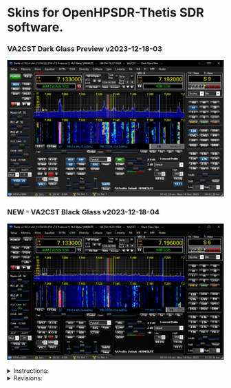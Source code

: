 # Skins for OpenHPSDR-Thetis SDR software.
 
 ### VA2CST Dark Glass Preview v2023-12-18-03

 ![](/VA2CST%20Dark%20Glass/VA2CST%20Dark%20Glass.png)

 ### NEW - VA2CST Black Glass v2023-12-18-04

 ![](/VA2CST%20Black%20Glass/VA2CST%20Black%20Glass.png)

<details>

 <summary>Instructions:</summary>

 ## To download 
 Click the "Code" button and select "Download ZIP" from my [GitHub](https://github.com/Aleziss/OpenHPSDR-Thetis-Skins).

 You shall copy the `VA2CST Dark Glass` and `VA2CST Black Glass` folders to your Thetis skins folder located at `C:\Users\YourName\AppData\Roaming\OpenHPSDR\Skins`.

 For PowerSDR, copy the `VA2CST Dark Glass` and `VA2CST Black Glass` folders to your PowerSDR folder located at `C:\Users\YourName\AppData\Roaming\FlexRadio Systems\PowerSDR\Skins` but there are visual issues as some of the graphics have changed in size and positions with the most recent version of Thetis. Read the revision history, there are files that might be used in the folder to match older version of PowerSDR.

 ## VA2CST Dark Glass - Skin description
 This skin uses high resolution quality graphics with colored glass style buttons. With a dark grey tone background and deep black fade spectral area color, hopefully it will suit for dark viewing environments.
 
 ## VA2CST Black Glass - Skin description
 This skin uses high resolution quality graphics with black glass style buttons and black buttons depressed effect. With an almost fully blacken background (050505) and deep black fade spectral area color, hopefully it will suit for blacken viewing environments.
 
 ## VA2CST Dark & Black Glass Skins are tested with
 [Thetis v2.10.3.4-HL2 by MI0BOT](https://github.com/mi0bot).

  ## Notes
 I have not tested the VA2CST Dark & Black Skins with other software like PowerSDR besides the version described previously. The skins are provided as-is without any warranty that there will be no visual defects or create instability on any of the OpenHPSDR family softwares.
 
 There are known graphical issues in "Collapse" Mode where some of the graphics go out of their visual aspect positions as some graphics are stretched within Thetis software.

 You can adjust the appearance to your liking. Note that you should not change the background color as buttons won't look as good since there does not seem to be support for transparancy as of this moment.

 
</details>

<details>
  <summary>Revisions:</summary>

 ## 2023-12-18-04.
 * VA2CST Black Glass - Initial commit to the skin folder.
 * VA2CST Black Glass - Added xPA buttons to the option panel.
	* If you are in need to use the xPA buttons, rename `panelOptions.full.png` to `panelOptions.png`. This add space to the panel so the buttons won't overlap the previous smaller panel.
 * VA2CST Black Glass - Update preview picture to reflect new xPA buttons and larger option panel.
 * Modified this file to reflect updates.

 ## 2023-12-18-03.
 * VA2CST Dark Glass - Added xPA buttons to the option panel.
	* If you are in need to use the xPA buttons, rename `panelOptions.full.png` to `panelOptions.png`. This add space to the panel so the buttons won't overlap the previous smaller panel.
 * VA2CST Dark Glass - Update preview picture to reflect new xPA buttons and larger option panel.
 * Modified this file to reflect updates.
 
 ## 2023-12-18-02.
 * Reorder some of the previous modifications.

 ## 2023-12-18-01.
 * Corrections in the previous modifications.

 ## 2023-12-18-00.
 * Modified description details in this file for future new skins.
  
 ## 2023-12-07-04.
 * Update visual aspect of this file with separators for each updates.
 * Added separators to the instruction section.
 * Simplified some of the update description.
 
 ## 2023-12-07-03.
 * Reorder text in this file to show Preview Picture at the top and documentation below with pull down menues.

 ## 2023-12-07-02.
 * VA2CST Dark Glass - Upgraded Preview picture to reflect Thetis v2.10.3.4.

 ## 2023-12-07-01. 
 * VA2CST Dark Glass - Modified new Sub RX buttons as they have change size in Thetis v2.10.3.x. The previous Multi RX larger buttons are named `chkEnableMultiRX-0/1-v2.10.0.png` and still in the folder.
 	* Rename `chkEnableMultiRX-0/1-v2.10.0.png` to `chkEnableMultiRX-0/1.png` to get the larger Multi RX buttons version for Thetis v2.10.0.0. 
	
 ## 2023-12-07-00.
 * VA2CST Dark Glass - Multiple upgrade and adjustments to Thetis v2.10.3.4.
 * VA2CST Dark Glass - Upgraded panels resolution.
 * VA2CST Dark Glass - Modified VFO panel to be better adjusted around the VFO group of buttons. The previous VFO Panel is renamed `panelVFO-v2.10.0.png` and still in the folder.
	* Rename `panelVFO-v2.10.0.png` to `panelVFO.png` in case you would like to keep the previous version of Thetis 2.10.0.0.
 * VA2CST Dark Glass - Upgraded resolution of RIT and XIT buttons along with their Reset buttons.
 * VA2CST Dark Glass - There is a Panel Option named `panelOptions.full.png` that can be set for the full height of the Panel.
 	* Rename `panelOptions.full.png` to `panelOptions.png`. This add space to the panel so two other buttons could be added.

 ## 2023-12-05-01.
 * Correction of software names in this file.
 
 ## 2023-12-05-00.
 * VA2CST Dark Glass - Modified the preview screen picture to include tune slider. 

 ## 2023-12-04-01.
 * VA2CST Dark Glass - Added Tune slider bar and button cap that were missing.
  
 ## 2023-12-04-00.
 * Initial commit.

</details>
